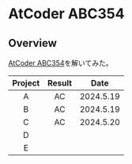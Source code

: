 # AtCoder ABC354

## Overview

[AtCoder ABC354](https://atcoder.jp/contests/abc354)を解いてみた。

| Project | Result |   Date    |
| :-----: | :----: | :-------: |
|    A    |   AC   | 2024.5.19 |
|    B    |   AC   | 2024.5.19 |
|    C    |   AC   | 2024.5.20 |
|    D    |        |           |
|    E    |        |           |

##
